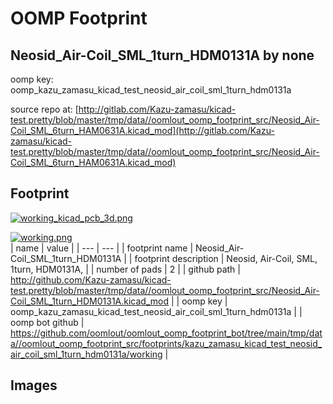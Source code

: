 # OOMP Footprint  
## Neosid_Air-Coil_SML_1turn_HDM0131A  by none  
  
oomp key: oomp_kazu_zamasu_kicad_test_neosid_air_coil_sml_1turn_hdm0131a  
  
source repo at: [http://gitlab.com/Kazu-zamasu/kicad-test.pretty/blob/master/tmp/data//oomlout_oomp_footprint_src/Neosid_Air-Coil_SML_6turn_HAM0631A.kicad_mod](http://gitlab.com/Kazu-zamasu/kicad-test.pretty/blob/master/tmp/data//oomlout_oomp_footprint_src/Neosid_Air-Coil_SML_6turn_HAM0631A.kicad_mod)  
## Footprint  
  
[![working_kicad_pcb_3d.png](working_kicad_pcb_3d_600.png)](working_kicad_pcb_3d.png)  
  
[![working.png](working_600.png)](working.png)  
| name | value | 
| --- | --- | 
| footprint name | Neosid_Air-Coil_SML_1turn_HDM0131A | 
| footprint description | Neosid, Air-Coil, SML, 1turn, HDM0131A, | 
| number of pads | 2 | 
| github path | http://github.com/Kazu-zamasu/kicad-test.pretty/blob/master/tmp/data//oomlout_oomp_footprint_src/Neosid_Air-Coil_SML_1turn_HDM0131A.kicad_mod | 
| oomp key | oomp_kazu_zamasu_kicad_test_neosid_air_coil_sml_1turn_hdm0131a | 
| oomp bot github | https://github.com/oomlout/oomlout_oomp_footprint_bot/tree/main/tmp/data//oomlout_oomp_footprint_src/footprints/kazu_zamasu_kicad_test_neosid_air_coil_sml_1turn_hdm0131a/working | 
## Images  
